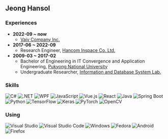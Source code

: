 ## Jeong Hansol

### Experiences

- **2022-09 ~ now**
    - [Vaiv Company Inc.](https://www.vaivcompany.kr/)
- **2017-06 ~ 2022-09**
    - Research Engineer, [Hancom Inspace Co. Ltd.](https://www.inspace.co.kr/)
- **2009-03 ~ 2017-02**
    - Bachelor of Engineering in IT Convergence and Application Engineering, [Pukyong National University](https://www.pknu.ac.kr/main)
    - Undergraduate Researcher, [Information and Database System Lab.](https://db.pknu.ac.kr/rhymix/)

### Skills

![C#](https://img.shields.io/badge/C%23-512BD4?style=flat-square&logoColor=white "C#")
![.NET](https://img.shields.io/badge/.NET-512BD4?style=flat-square&logo=.NET&logoColor=white ".NET")
![WPF](https://img.shields.io/badge/WPF-044A88?style=flat-square "WPF")
![JavaScript](https://img.shields.io/badge/JavaScript-F7DF1E?style=flat-square&logo=JavaScript&logoColor=black "JavaScript")
![Vue.js](https://img.shields.io/badge/Vue.js-4FC08D?style=flat-square&logo=Vue.js&logoColor=white "Vue.js")
![React](https://img.shields.io/badge/React-61DAFB?style=flat-square&logo=React&logoColor=black "React")
![Java](https://img.shields.io/badge/Java-3A75B0?style=flat-square&logoColor=white "Java")
![Spring Boot](https://img.shields.io/badge/Spring%20Boot-6DB33F?style=flat-square&logo=Spring%20Boot&logoColor=white "Spring Boot")
![Python](https://img.shields.io/badge/Python-3776AB?style=flat-square&logo=Python&logoColor=white "Python")
![TensorFlow](https://img.shields.io/badge/TensorFlow-FF6F00?style=flat-square&logo=TensorFlow&logoColor=white "TensorFlow")
![Keras](https://img.shields.io/badge/Keras-D00000?style=flat-square&logo=Keras&logoColor=white "Keras")
![PyTorch](https://img.shields.io/badge/PyTorch-EE4C2C?style=flat-square&logo=PyTorch&logoColor=white "PyTorch")
![OpenCV](https://img.shields.io/badge/OpenCV-5C3EE8?style=flat-square&logo=OpenCV&logoColor=white "OpenCV")

### Using

![Visual Studio](https://img.shields.io/badge/Visual%20Studio-7252AA?style=flat-square&logoColor=white "Visual Studio")
![Visual Studio Code](https://img.shields.io/badge/Visual%20Studio%20Code-0078D4?style=flat-square&logoColor=white "Visual Studio Code")
![Windows](https://img.shields.io/badge/Windows-4077CC?style=flat-square&logoColor=white "Windows")
![Fedora](https://img.shields.io/badge/Fedora-51A2DA?style=flat-square&logo=Fedora&logoColor=white "Fedora")
![Android](https://img.shields.io/badge/Android-34A853?style=flat-square&logo=Android&logoColor=white "Android")
![Firefox](https://img.shields.io/badge/Firefox-FF7139?style=flat-square&logo=Firefox%20Browser&logoColor=white "Firefox")
